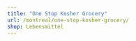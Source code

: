 ```yaml
---
title: "One Stop Kosher Grocery"
url: /montreal/one-stop-kosher-grocery/
shop: Lebensmittel
---
```

